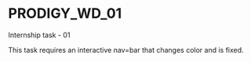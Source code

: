 # PRODIGY_WD_01
Internship task - 01



This task requires an interactive nav=bar that changes color and is fixed.
